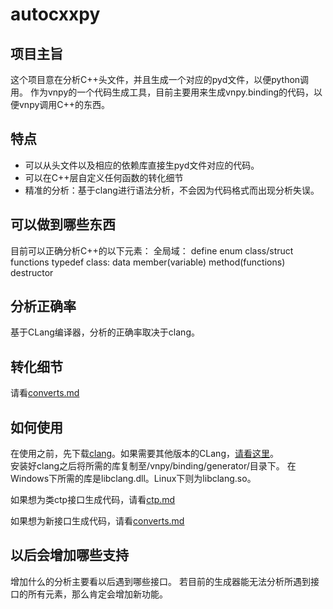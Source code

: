 # autocxxpy

## 项目主旨

这个项目意在分析C++头文件，并且生成一个对应的pyd文件，以便python调用。
作为vnpy的一个代码生成工具，目前主要用来生成vnpy.binding的代码，以便vnpy调用C++的东西。

## 特点

* 可以从头文件以及相应的依赖库直接生pyd文件对应的代码。
* 可以在C++层自定义任何函数的转化细节
* 精准的分析：基于clang进行语法分析，不会因为代码格式而出现分析失误。

## 可以做到哪些东西
目前可以正确分析C++的以下元素：
全局域：
    define
    enum
    class/struct
    functions
    typedef
class:
    data member(variable)
    method(functions)
    destructor

## 分析正确率
基于CLang编译器，分析的正确率取决于clang。

## 转化细节

请看[converts.md](doc/converts.md)

## 如何使用

在使用之前，先下载[clang]。如果需要其他版本的CLang，[请看这里](http://releases.llvm.org/download.html)。  
安装好clang之后将所需的库复制至/vnpy/binding/generator/目录下。
在Windows下所需的库是libclang.dll。Linux下则为libclang.so。

如果想为类ctp接口生成代码，请看[ctp.md](doc/ctp.md)

如果想为新接口生成代码，请看[converts.md](doc/converts.md)

## 以后会增加哪些支持
增加什么的分析主要看以后遇到哪些接口。
若目前的生成器能无法分析所遇到接口的所有元素，那么肯定会增加新功能。
    
    
[clang]:http://releases.llvm.org/7.0.1/LLVM-7.0.1-win64.exe